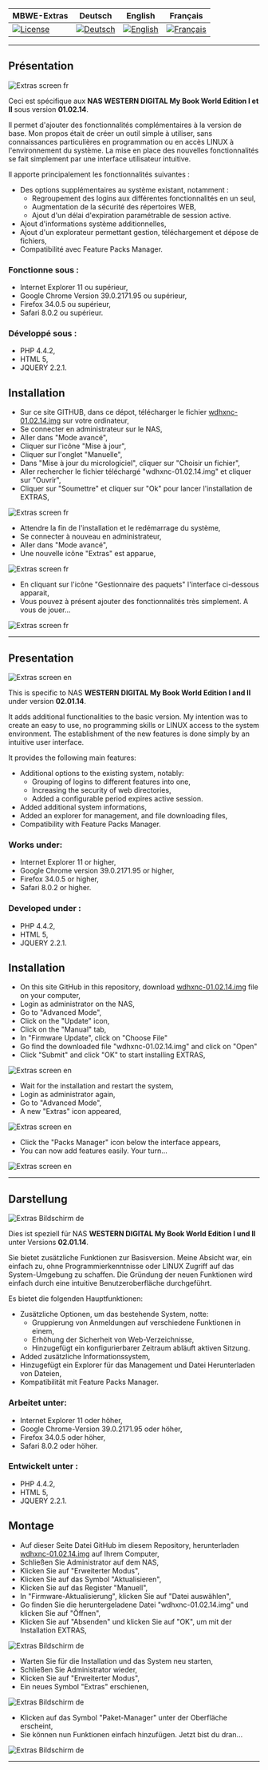 | MBWE-Extras | Deutsch | English | Français |
|-------------|:-------------:|:-------------:|:-------------:|
| [![License](/.img/GPLv3_Logo.jpg "GPL V3 License")](LICENSE.md) | [![Deutsch](/.img/DE.gif "Darstellung in Deutsch")](#darstellung) | [![English](/.img/EN.gif "Presentation in English")](#presentation) | [![Français](/.img/FR.gif "Présentation en Francais")](#présentation) |#
* * * *
## Présentation ##

![Extras screen fr](/.img/MBWE-Extras01FR.jpg)

Ceci est spécifique aux **NAS WESTERN DIGITAL My Book World Edition I et II** sous version **01.02.14**.


Il permet d'ajouter des fonctionnalités complémentaires à la version de base.
Mon propos était de créer un outil simple à utiliser, sans connaissances particulières en programmation ou en accès LINUX à l'environnement du système.
La mise en place des nouvelles fonctionnalités se fait simplement par une interface utilisateur intuitive.


Il apporte principalement les fonctionnalités suivantes :
- Des options supplémentaires au système existant, notamment :
  - Regroupement des logins aux différentes fonctionnalités en un seul,
  - Augmentation de la sécurité des répertoires WEB,
  - Ajout d'un délai d'expiration paramétrable de session active.
- Ajout d'informations système additionnelles,
- Ajout d'un explorateur permettant gestion, téléchargement et dépose de fichiers,
- Compatibilité avec Feature Packs Manager.


### Fonctionne sous : ###
 - Internet Explorer 11 ou supérieur,
 - Google Chrome Version 39.0.2171.95 ou supérieur,
 - Firefox 34.0.5 ou supérieur,
 - Safari 8.0.2 ou supérieur.


### Développé sous : ###
 - PHP 4.4.2,
 - HTML 5,
 - JQUERY 2.2.1.


## Installation ##

+ Sur ce site GITHUB, dans ce dépot, télécharger le fichier 
<a href="https://github.com/MBWE-Extras/Downloads/raw/master/Packages/wdhxnc-01.02.14.img">wdhxnc-01.02.14.img</a>
 sur votre ordinateur,
+ Se connecter en administrateur sur le NAS,
+ Aller dans "Mode avancé",
+ Cliquer sur l'icône "Mise à jour",
+ Cliquer sur l'onglet "Manuelle",
+ Dans "Mise à jour du micrologiciel", cliquer sur "Choisir un fichier",
+ Aller rechercher le fichier téléchargé "wdhxnc-01.02.14.img" et cliquer sur "Ouvrir",
+ Cliquer sur "Soumettre" et cliquer sur "Ok" pour lancer l'installation de EXTRAS,

![Extras screen fr](/.img/MBWE-Extras03FR.jpg)

+ Attendre la fin de l'installation et le redémarrage du système,
+ Se connecter à nouveau en administrateur,
+ Aller dans "Mode avancé",
+ Une nouvelle icône "Extras" est apparue,

![Extras screen fr](/.img/MBWE-Extras04FR.jpg)

+ En cliquant sur l'icône "Gestionnaire des paquets" l'interface ci-dessous apparait,
+ Vous pouvez à présent ajouter des fonctionnalités très simplement. A vous de jouer...

![Extras screen fr](/.img/MBWE-Extras02FR.jpg)


* * * *
## Presentation ##

![Extras screen en](/.img/MBWE-Extras01EN.jpg)

This is specific to NAS **WESTERN DIGITAL My Book World Edition I and II** under version **02.01.14**.


It adds additional functionalities to the basic version.
My intention was to create an easy to use, no programming skills or LINUX access to the system environment.
The establishment of the new features is done simply by an intuitive user interface.


It provides the following main features:
- Additional options to the existing system, notably:
  - Grouping of logins to different features into one,
  - Increasing the security of web directories,
  - Added a configurable period expires active session.
- Added additional system informations,
- Added an explorer for management, and file downloading files,
- Compatibility with Feature Packs Manager.


### Works under: ###
 - Internet Explorer 11 or higher,
 - Google Chrome version 39.0.2171.95 or higher,
 - Firefox 34.0.5 or higher,
 - Safari 8.0.2 or higher.


### Developed under : ###
 - PHP 4.4.2,
 - HTML 5,
 - JQUERY 2.2.1.


## Installation ##

+ On this site GitHub in this repository, download 
<a href="https://github.com/MBWE-Extras/Downloads/raw/master/Packages/wdhxnc-01.02.14.img">wdhxnc-01.02.14.img</a>
 file on your computer,
+ Login as administrator on the NAS,
+ Go to "Advanced Mode",
+ Click on the "Update" icon,
+ Click on the "Manual" tab,
+ In "Firmware Update", click on "Choose File"
+ Go find the downloaded file "wdhxnc-01.02.14.img" and click on "Open"
+ Click "Submit" and click "OK" to start installing EXTRAS,

![Extras screen en](/.img/MBWE-Extras03EN.jpg)

+ Wait for the installation and restart the system,
+ Login as administrator again,
+ Go to "Advanced Mode",
+ A new "Extras" icon appeared,

![Extras screen en](/.img/MBWE-Extras04EN.jpg)

+ Click the "Packs Manager" icon below the interface appears,
+ You can now add features easily. Your turn...

![Extras screen en](/.img/MBWE-Extras02EN.jpg)


* * * *
## Darstellung ##

![Extras Bildschirm de](/.img/MBWE-Extras01DE.jpg)

Dies ist speziell für NAS **WESTERN DIGITAL My Book World Edition I und II** unter Versions **02.01.14**.


Sie bietet zusätzliche Funktionen zur Basisversion.
Meine Absicht war, ein einfach zu, ohne Programmierkenntnisse oder LINUX Zugriff auf das System-Umgebung zu schaffen.
Die Gründung der neuen Funktionen wird einfach durch eine intuitive Benutzeroberfläche durchgeführt.


Es bietet die folgenden Hauptfunktionen:
- Zusätzliche Optionen, um das bestehende System, notte:
  - Gruppierung von Anmeldungen auf verschiedene Funktionen in einem,
  - Erhöhung der Sicherheit von Web-Verzeichnisse,
  - Hinzugefügt ein konfigurierbarer Zeitraum abläuft aktiven Sitzung.
- Added zusätzliche Informationssystem,
- Hinzugefügt ein Explorer für das Management und Datei Herunterladen von Dateien,
- Kompatibilität mit Feature Packs Manager.


### Arbeitet unter: ###
 - Internet Explorer 11 oder höher,
 - Google Chrome-Version 39.0.2171.95 oder höher,
 - Firefox 34.0.5 oder höher,
 - Safari 8.0.2 oder höher.


### Entwickelt unter : ###
 - PHP 4.4.2,
 - HTML 5,
 - JQUERY 2.2.1.


## Montage ##

+ Auf dieser Seite Datei GitHub im diesem Repository, herunterladen 
<a href="https://github.com/MBWE-Extras/Downloads/raw/master/Packages/wdhxnc-01.02.14.img">wdhxnc-01.02.14.img</a>
 auf Ihrem Computer,
+ Schließen Sie Administrator auf dem NAS,
+ Klicken Sie auf "Erweiterter Modus",
+ Klicken Sie auf das Symbol "Aktualisieren",
+ Klicken Sie auf das Register "Manuell",
+ In "Firmware-Aktualisierung", klicken Sie auf "Datei auswählen",
+ Go finden Sie die heruntergeladene Datei "wdhxnc-01.02.14.img" und klicken Sie auf "Öffnen",
+ Klicken Sie auf "Absenden" und klicken Sie auf "OK", um mit der Installation EXTRAS,

![Extras Bildschirm de](/.img/MBWE-Extras03DE.jpg)

+ Warten Sie für die Installation und das System neu starten,
+ Schließen Sie Administrator wieder,
+ Klicken Sie auf "Erweiterter Modus",
+ Ein neues Symbol "Extras" erschienen,

![Extras Bildschirm de](/.img/MBWE-Extras04DE.jpg)

+ Klicken auf das Symbol "Paket-Manager" unter der Oberfläche erscheint,
+ Sie können nun Funktionen einfach hinzufügen. Jetzt bist du dran...

![Extras Bildschirm de](/.img/MBWE-Extras02DE.jpg)


* * * *
